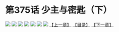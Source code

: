 # 第375话 少主与密匙（下）
![](https://mhpic.xiaomingtaiji.net/comic/D/斗破苍穹拆分版/375话/1.jpg-zymk.middle.webp)
![](https://mhpic.xiaomingtaiji.net/comic/D/斗破苍穹拆分版/375话/2.jpg-zymk.middle.webp)
![](https://mhpic.xiaomingtaiji.net/comic/D/斗破苍穹拆分版/375话/3.jpg-zymk.middle.webp)
![](https://mhpic.xiaomingtaiji.net/comic/D/斗破苍穹拆分版/375话/4.jpg-zymk.middle.webp)
![](https://mhpic.xiaomingtaiji.net/comic/D/斗破苍穹拆分版/375话/5.jpg-zymk.middle.webp)
![](https://mhpic.xiaomingtaiji.net/comic/D/斗破苍穹拆分版/375话/6.jpg-zymk.middle.webp)
![](https://mhpic.xiaomingtaiji.net/comic/D/斗破苍穹拆分版/375话/7.jpg-zymk.middle.webp)
[【上一章】](./374.md)
[【目录】](./README.md)
[【下一章】](./376.md)
